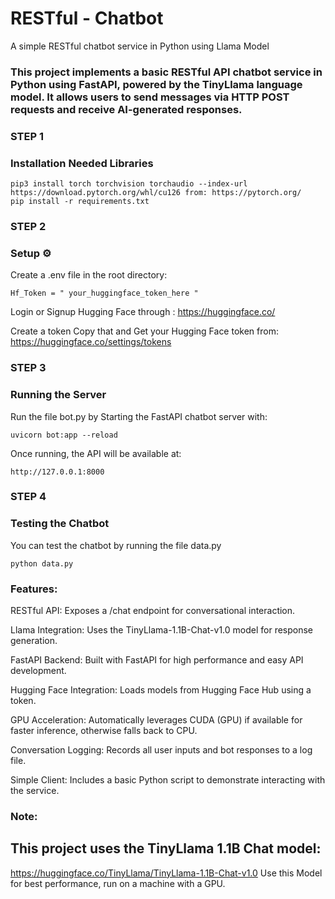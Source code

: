 # RESTful - Chatbot
A simple RESTful chatbot service in Python using Llama Model

### This project implements a basic RESTful API chatbot service in Python using FastAPI, powered by the TinyLlama language model. It allows users to send messages via HTTP POST requests and receive AI-generated responses.

### STEP 1

### Installation Needed Libraries
 
```
pip3 install torch torchvision torchaudio --index-url https://download.pytorch.org/whl/cu126 from: https://pytorch.org/
pip install -r requirements.txt
```

### STEP 2 

### Setup ⚙ 
Create a .env file in the root directory:

```
Hf_Token = " your_huggingface_token_here "
```

Login or Signup Hugging Face through : https://huggingface.co/

Create a token Copy that and Get your Hugging Face token from: https://huggingface.co/settings/tokens

### STEP 3

### Running the Server
Run the file bot.py by
Starting the FastAPI chatbot server with:

```
uvicorn bot:app --reload
```

Once running, the API will be available at:

```
http://127.0.0.1:8000
```

### STEP 4

### Testing the Chatbot
You can test the chatbot by running the file data.py

```
python data.py
```


### Features:

RESTful API: Exposes a /chat endpoint for conversational interaction.

Llama Integration: Uses the TinyLlama-1.1B-Chat-v1.0 model for response generation.

FastAPI Backend: Built with FastAPI for high performance and easy API development.

Hugging Face Integration: Loads models from Hugging Face Hub using a token.

GPU Acceleration: Automatically leverages CUDA (GPU) if available for faster inference, otherwise falls back to CPU.

Conversation Logging: Records all user inputs and bot responses to a log file.

Simple Client: Includes a basic Python script to demonstrate interacting with the service.


### Note:

## This project uses the TinyLlama 1.1B Chat model:
https://huggingface.co/TinyLlama/TinyLlama-1.1B-Chat-v1.0
Use this Model for best performance, run on a machine with a GPU.
